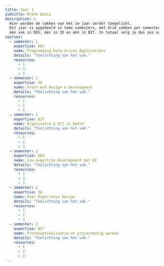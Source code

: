 ```yaml
---
title: Jaar 1
subtitle: Brede basis
description: >
  Hier worden de vakken van het 1e jaar verder toegelicht.
  Dit jaar is opgedeeld in twee semesters, met drie vakken per semester:
  één vak in DEV, één in ID en één in BIT. In totaal volg je dus zes vakken.
courses:
  - semester: 1
    expertise: DEV
    name: Programming Data-driven Applications
    details: "Toelichting van het vak."
    resources:
      - 1
      - 2
      - 3
  - semester: 1
    expertise: ID
    name: Front-end Design & Development
    details: "Toelichting van het vak."
    resources:
      - 1
      - 2
      - 3
  - semester: 1
    expertise: BIT
    name: Organisatie & ICT in beeld
    details: "Toelichting van het vak."
    resources:
      - 1
      - 2
      - 3
  - semester: 2
    expertise: DEV
    name: Low-expertise Development met AI
    details: "Toelichting van het vak."
    resources:
      - 1
      - 2
      - 3
  - semester: 2
    expertise: ID
    name: User Experience Design
    details: "Toelichting van het vak."
    resources:
      - 1
      - 2
      - 3
  - semester: 2
    expertise: BIT
    name: Procesoptimalisatie en projectmatig werken
    details: "Toelichting van het vak."
    resources:
      - 1
      - 2
      - 3
---
```


